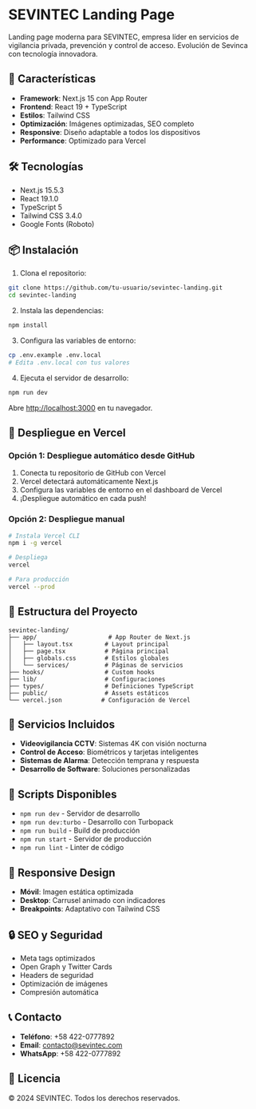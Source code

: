 # SEVINTEC Landing Page

Landing page moderna para SEVINTEC, empresa líder en servicios de vigilancia privada, prevención y control de acceso. Evolución de Sevinca con tecnología innovadora.

## 🚀 Características

- **Framework**: Next.js 15 con App Router
- **Frontend**: React 19 + TypeScript
- **Estilos**: Tailwind CSS
- **Optimización**: Imágenes optimizadas, SEO completo
- **Responsive**: Diseño adaptable a todos los dispositivos
- **Performance**: Optimizado para Vercel

## 🛠️ Tecnologías

- Next.js 15.5.3
- React 19.1.0
- TypeScript 5
- Tailwind CSS 3.4.0
- Google Fonts (Roboto)

## 📦 Instalación

1. Clona el repositorio:
```bash
git clone https://github.com/tu-usuario/sevintec-landing.git
cd sevintec-landing
```

2. Instala las dependencias:
```bash
npm install
```

3. Configura las variables de entorno:
```bash
cp .env.example .env.local
# Edita .env.local con tus valores
```

4. Ejecuta el servidor de desarrollo:
```bash
npm run dev
```

Abre [http://localhost:3000](http://localhost:3000) en tu navegador.

## 🚀 Despliegue en Vercel

### Opción 1: Despliegue automático desde GitHub

1. Conecta tu repositorio de GitHub con Vercel
2. Vercel detectará automáticamente Next.js
3. Configura las variables de entorno en el dashboard de Vercel
4. ¡Despliegue automático en cada push!

### Opción 2: Despliegue manual

```bash
# Instala Vercel CLI
npm i -g vercel

# Despliega
vercel

# Para producción
vercel --prod
```

## 📁 Estructura del Proyecto

```
sevintec-landing/
├── app/                    # App Router de Next.js
│   ├── layout.tsx         # Layout principal
│   ├── page.tsx           # Página principal
│   ├── globals.css        # Estilos globales
│   └── services/          # Páginas de servicios
├── hooks/                 # Custom hooks
├── lib/                   # Configuraciones
├── types/                 # Definiciones TypeScript
├── public/                # Assets estáticos
└── vercel.json           # Configuración de Vercel
```

## 🎨 Servicios Incluidos

- **Videovigilancia CCTV**: Sistemas 4K con visión nocturna
- **Control de Acceso**: Biométricos y tarjetas inteligentes
- **Sistemas de Alarma**: Detección temprana y respuesta
- **Desarrollo de Software**: Soluciones personalizadas

## 🔧 Scripts Disponibles

- `npm run dev` - Servidor de desarrollo
- `npm run dev:turbo` - Desarrollo con Turbopack
- `npm run build` - Build de producción
- `npm run start` - Servidor de producción
- `npm run lint` - Linter de código

## 📱 Responsive Design

- **Móvil**: Imagen estática optimizada
- **Desktop**: Carrusel animado con indicadores
- **Breakpoints**: Adaptativo con Tailwind CSS

## 🔒 SEO y Seguridad

- Meta tags optimizados
- Open Graph y Twitter Cards
- Headers de seguridad
- Optimización de imágenes
- Compresión automática

## 📞 Contacto

- **Teléfono**: +58 422-0777892
- **Email**: contacto@sevintec.com
- **WhatsApp**: +58 422-0777892

## 📄 Licencia

© 2024 SEVINTEC. Todos los derechos reservados.
